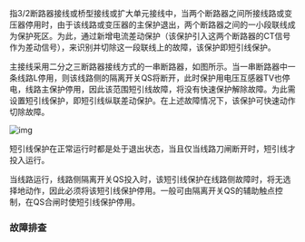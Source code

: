 指3/2断路器接线或桥型接线或扩大单元接线中，当两个断路器之间所接线路或变压器停用时，由于该线路或变压器的主保护退出，两个断路器之间的一小段联线成为保护死区。为此，通过新增电流差动保护（该保护引入这两个断路器的CT信号作为差动信号），来识别并切除这一段联线上的故障，该保护即短引线保护。

主接线采用二分之三断路器接线方式的一串断路器，如图所示。当一串断路器中一条线路L停用，则该线路侧的隔离开关QS将断开，此时保护用电压互感器TV也停电，线路主保护停用，因此该范围短引线故障，将没有快速保护解除故障。为此需设置短引线保护，即短引线纵联差动保护。在上述故障情况下，该保护可快速动作切除故障。

![img](file:///C:\Users\yuri\AppData\Local\Temp\ksohtml22920\wps139.png)

短引线保护在正常运行时都是处于退出状态，当且仅当线路刀闸断开时，短引线才投入运行。

当线路运行，线路侧隔离开关QS投入时，该短引线保护在线路侧故障时，将无选择地动作，因此必须将该短引线保护停用。一般可由隔离开关QS的辅助触点控制，在QS合闸时使短引线保护停用。

### **故障排查**